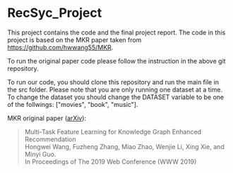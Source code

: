 # RecSyc_Project

This project contains the code and the final project report. 
The code in this project is based on the MKR paper taken from https://github.com/hwwang55/MKR. 

To run the original paper code please follow the instruction in the above git repository. 

To run our code, you should clone this repository and run the main file in the src folder. 
Please note that you are only running one dataset at a time. To change the dataset you should change the DATASET variable to be one of the follwings: ["movies", "book", "music"]. 

MKR original paper ([arXiv](https://arxiv.org/abs/1901.08907)):

> Multi-Task Feature Learning for Knowledge Graph Enhanced Recommendation  
Hongwei Wang, Fuzheng Zhang, Miao Zhao, Wenjie Li, Xing Xie, and Minyi Guo.  
In Proceedings of The 2019 Web Conference (WWW 2019)
